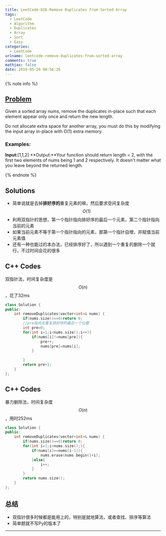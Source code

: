 ```yaml
---
title: LeetCode-026-Remove Duplicates from Sorted Array
tags:
  - LeetCode
  - Algorithm
  - Duplicates
  - Array
  - Sort
  - Easy
categories:
  - LeetCode
urlname: leetcode-remove-duplicates-from-sorted-array
comments: true
mathjax: false
date: 2019-05-26 00:56:26
---
```


<meta name="referrer" content="no-referrer" />

{% note info %}
## [Problem](https://leetcode-cn.com/problems/remove-duplicates-from-sorted-array/)   
Given a sorted array nums, remove the duplicates in-place such that each element appear only once and return the new length.

Do not allocate extra space for another array, you must do this by modifying the input array in-place with O(1) extra memory.

### Examples:
**Input:**[1,1,2]
**Output:**Your function should return length = 2, with the first two elements of nums being 1 and 2 respectively. It doesn't matter what you leave beyond the returned length.

{% endnote %}
<!--more-->

## Solutions
- 简单说就是去掉**排好序的**重复元素的嘛，然后要求空间复杂度$$ O(1) $$
- 利用双指针的思想，第一个指针指向排好序的最后一个元素，第二个指针指向当前的元素
- 如果当前元素不等于第一个指针指向的元素，那第一个指针自增，并赋值当前元素值
- 还有一种也能过的本办法，已经排序好了，所以遇到一个重复的删除一个就行，不过时间会花的很多

## C++ Codes
双指针法，时间复杂度是$$ O(n) $$，花了32ms

```C++
class Solution {
public:
    int removeDuplicates(vector<int>& nums) {
        if(nums.size()==0)return 0;
        //pre指向无重复排好序的最后一个位置
        int pre=0;
        for(int i=1;i<nums.size();i++){
            if(nums[i]!=nums[pre]){
                pre++;
                nums[pre]=nums[i];
            }
                
        }
        return pre+1;
    }
};

```

## C++ Codes
暴力删除法，时间复杂度$$ O(n) $$，用时252ms
```C++
class Solution {
public:
    int removeDuplicates(vector<int>& nums) {
        if(nums.size()==0)return 0;
        for(int i=1;i<nums.size();){
            if(nums[i]==nums[i-1]){
                nums.erase(nums.begin()+i);
            }else{
                i++;
            }
        }
        return nums.size();
    }
};
```

## 总结
- 双指针很多时候都是能用上的，特别是就地算法，或者查找、排序等算法 
- 简单题就不写Py的版本了


------
